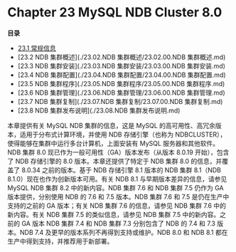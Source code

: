 # Chapter 23 MySQL NDB Cluster 8.0

**目录**

- [23.1 常规信息](./23.01.常规信息.md)
- [23.2 NDB 集群概述](./23.02.NDB 集群概述/23.02.00.NDB 集群概述.md)
- [23.3 NDB 集群安装](./23.03.NDB 集群安装/23.03.00.NDB 集群安装.md)
- [23.4 NDB 集群配置](./23.04.NDB 集群配置/23.04.00.NDB 集群配置.md)
- [23.5 NDB 集群程序](./23.05.NDB 集群程序/23.05.00.NDB 集群程序.md)
- [23.6 NDB 集群管理](./23.06.NDB 集群管理/23.06.00.NDB 集群管理.md)
- [23.7 NDB 集群复制](./23.07.NDB 集群复制/23.07.00.NDB 集群复制.md)
- [23.8 NDB 集群发布说明](./23.08.NDB 集群发布说明.md)

本章提供有关 MySQL NDB 集群的信息，这是 MySQL 的高可用性、高冗余版本，适用于分布式计算环境，并使用 NDB 存储引擎（也称为 NDBCLUSTER），使得能够在集群中运行多台计算机，上面安装有 MySQL 服务器和其他软件。NDB 集群 8.0 现已作为一般可用性（GA）版本发布（从版本 8.0.19 开始），包含了 NDB 存储引擎的 8.0 版本。本章还提供了特定于 NDB 集群 8.0 的信息，并覆盖了 8.0.34 之前的版本。基于 NDB 存储引擎 8.1 版本的 NDB 集群 8.1（NDB 8.1.0）现在也作为创新版本可用。有关 NDB 8.1 与早期版本差异的信息，请参见 MySQL NDB 集群 8.2 中的新内容。NDB 集群 7.6 和 NDB 集群 7.5 仍作为 GA 版本提供，分别使用 NDB 的 7.6 和 7.5 版本。NDB 集群 7.6 和 7.5 是仍在生产中支持的之前的 GA 版本；有关 NDB 集群 7.6 的信息，请参见 NDB 集群 7.6 中的新内容。有关 NDB 集群 7.5 的类似信息，请参见 NDB 集群 7.5 中的新内容。之前的 GA 版本 NDB 集群 7.4 和 NDB 集群 7.3 分别包含了 NDB 的 7.4 和 7.3 版本。NDB 7.4 及更早的版本系列不再得到支持或维护。NDB 8.0 和 NDB 8.1 都在生产中得到支持，并推荐用于新部署。